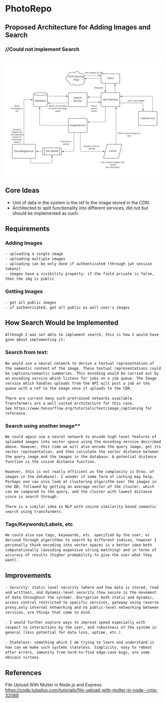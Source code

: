 # PhotoRepo

## Proposed Architecture for Adding Images and Search

### //Could not implement Search

![](add_search_arch.png)

## Core Ideas

- Unit of data in the system is the ref to the image stored in the CDN.
- Architected to split functionality into different services, did not but should be implemented as such.

## Requirements

### Adding Images

    - uploading a single image
    - uploading multiple images
    - uploading can be only done if authenticated (through jwt session tokens)
    - images have a visibility property: if the field private is false, then the img is public

### Getting Images

    - get all public images
    - if authenticated, get all public as well user's images

## How Search Would be Implemented

    Although I was not able to implement search, this is how I would have gone about implementing it:

### Search from text:

    We would use a neural network to derive a textual representation of the semantic content of the image. These textual representations could be captions/semantic summaries. This encoding would be carried out by an encoding service which listens for jobs on a job queue. The Image service which handles uploads from the API will post a job on the queue with a ref to the image once it uploads to the CDN.

    There are current many such pretrained networks available. Transformers are a well-suited architecture for this case.
    See https://www.tensorflow.org/tutorials/text/image_captioning for reference.

### Search using another image\*\*

    We could again use a neural network to encode high level features of uploaded images into vector space using the encoding service described above. However, this time we will also encode the query image, get its vector representation, and then calculate the vector distance between the query image and the images in the database. A potential distance function is the cosine distance function.

    However, this is not really efficient as the complexity is O(no. of images in the database). I wonder if some form of caching may help. Perhaps one can also look at clustering algorithm over the images in the DB, followed by getting an average vector of the cluster, which can be compared to the query, and the cluster with lowest distance score is search through.

    There is a similar idea in NLP with cosine similarity based semantic search using transformers.

### Tags/Keywords/Labels, etc

    We could also use tags, keywoards, etc. specified by the user, or derived through algorithms to search by different indices, however I personally think encoding into vector spaces is a better idea both computationally (avoiding expensive string matching) and in terms of accuracy of results (higher probability to give the user what they want).

## Improvements

    - Security: static level security (where and how data is stored, read and written), and dynamic-level security (how secure is the movement of data throughout the system). Encryption both static and dynamic, access control restricted to specific services, gateway using reverse proxy,only internal networking and no public-level networking between services, are things that come to mind.

    - I would further explore ways to improve speed especially with respect to interactions by the user, and robustness of the system in general (less potential for data loss, uptime, etc.)

    - Stateless: something which I am trying to learn and understand is how can we make such systems stateless. Simplicity, easy to reboot after errors, immunity from hard-to-find edge-case bugs, are some obvious virtues.

## References

File Upload With Multer in Node.js and Express
https://code.tutsplus.com/tutorials/file-upload-with-multer-in-node--cms-32088
